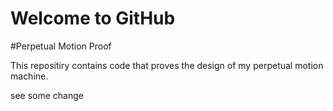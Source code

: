 # Welcome to GitHub
#Perpetual Motion Proof

This repositiry contains code that proves the design of my perpetual motion machine.

see some change
